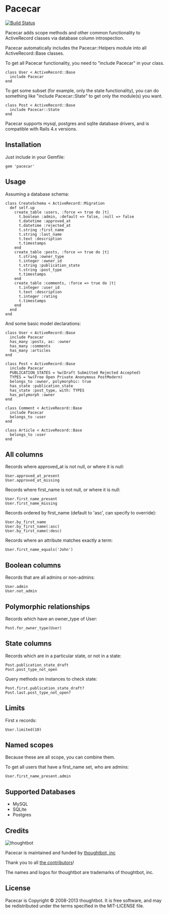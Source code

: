Pacecar
=======

[![Build Status](https://secure.travis-ci.org/thoughtbot/pacecar.png?branch=master)](http://travis-ci.org/thoughtbot/pacecar)

Pacecar adds scope methods and other common functionality to ActiveRecord classes via database column introspection.

Pacecar automatically includes the Pacecar::Helpers module into all ActiveRecord::Base classes.

To get all Pacecar functionality, you need to "include Pacecar" in your class.

    class User < ActiveRecord::Base
      include Pacecar
    end

To get some subset (for example, only the state functionality), you can do something like "include Pacecar::State" to get only the module(s) you want.

    class Post < ActiveRecord::Base
      include Pacecar::State
    end

Pacecar supports mysql, postgres and sqlite database drivers, and is compatible with Rails 4.x versions.

Installation
------------

Just include in your Gemfile:

    gem 'pacecar'

Usage
-----

Assuming a database schema:

    class CreateSchema < ActiveRecord::Migration
      def self.up
        create_table :users, :force => true do |t|
          t.boolean :admin, :default => false, :null => false
          t.datetime :approved_at
          t.datetime :rejected_at
          t.string :first_name
          t.string :last_name
          t.text :description
          t.timestamps
        end
        create_table :posts, :force => true do |t|
          t.string :owner_type
          t.integer :owner_id
          t.string :publication_state
          t.string :post_type
          t.timestamps
        end
        create_table :comments, :force => true do |t|
          t.integer :user_id
          t.text :description
          t.integer :rating
          t.timestamps
        end
      end
    end

And some basic model declarations:

    class User < ActiveRecord::Base
      include Pacecar
      has_many :posts, as: :owner
      has_many :comments
      has_many :articles
    end

    class Post < ActiveRecord::Base
      include Pacecar
      PUBLICATION_STATES = %w(Draft Submitted Rejected Accepted)
      TYPES = %w(Free Open Private Anonymous PostModern)
      belongs_to :owner, polymorphic: true
      has_state :publication_state
      has_state :post_type, with: TYPES
      has_polymorph :owner
    end

    class Comment < ActiveRecord::Base
      include Pacecar
      belongs_to :user
    end

    class Article < ActiveRecord::Base
      belongs_to :user
    end

All columns
-----------

Records where approved\_at is not null, or where it is null:

    User.approved_at_present
    User.approved_at_missing

Records where first\_name is not null, or where it is null:

    User.first_name_present
    User.first_name_missing

Records ordered by first\_name (default to 'asc', can specify to override):

    User.by_first_name
    User.by_first_name(:asc)
    User.by_first_name(:desc)

Records where an attribute matches exactly a term:

    User.first_name_equals('John')

Boolean columns
---------------

Records that are all admins or non-admins:

    User.admin
    User.not_admin

Polymorphic relationships
-------------------------

Records which have an owner\_type of User:

    Post.for_owner_type(User)

State columns
-------------

Records which are in a particular state, or not in a state:

    Post.publication_state_draft
    Post.post_type_not_open

Query methods on instances to check state:

    Post.first.publication_state_draft?
    Post.last.post_type_not_open?

Limits
------

First x records:

    User.limited(10)

Named scopes
------------

Because these are all scope, you can combine them.

To get all users that have a first\_name set, who are admins:

    User.first_name_present.admin

Supported Databases
-------------------

* MySQL
* SQLite
* Postgres

Credits
-------

![thoughtbot](http://thoughtbot.com/images/tm/logo.png)

Pacecar is maintained and funded by [thoughtbot, inc](http://thoughtbot.com/community)

Thank you to all [the contributors](https://github.com/thoughtbot/pacecar/contributors)!

The names and logos for thoughtbot are trademarks of thoughtbot, inc.

License
-------

Pacecar is Copyright © 2008-2013 thoughtbot. It is free software, and may be redistributed under the terms specified in the MIT-LICENSE file.
